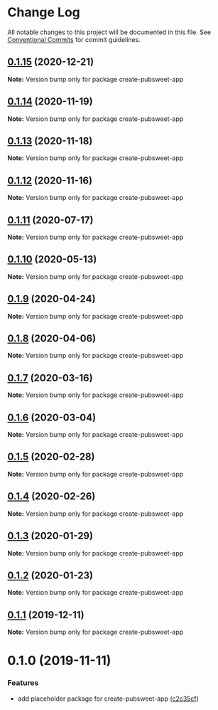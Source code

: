 # Change Log

All notable changes to this project will be documented in this file.
See [Conventional Commits](https://conventionalcommits.org) for commit guidelines.

## [0.1.15](https://coko.gitlab.foundation/pubsweet/pubsweet/compare/create-pubsweet-app@0.1.14...create-pubsweet-app@0.1.15) (2020-12-21)

**Note:** Version bump only for package create-pubsweet-app





## [0.1.14](https://coko.gitlab.foundation/pubsweet/pubsweet/compare/create-pubsweet-app@0.1.13...create-pubsweet-app@0.1.14) (2020-11-19)

**Note:** Version bump only for package create-pubsweet-app





## [0.1.13](https://coko.gitlab.foundation/pubsweet/pubsweet/compare/create-pubsweet-app@0.1.12...create-pubsweet-app@0.1.13) (2020-11-18)

**Note:** Version bump only for package create-pubsweet-app





## [0.1.12](https://coko.gitlab.foundation/pubsweet/pubsweet/compare/create-pubsweet-app@0.1.11...create-pubsweet-app@0.1.12) (2020-11-16)

**Note:** Version bump only for package create-pubsweet-app





## [0.1.11](https://coko.gitlab.foundation/pubsweet/pubsweet/compare/create-pubsweet-app@0.1.10...create-pubsweet-app@0.1.11) (2020-07-17)

**Note:** Version bump only for package create-pubsweet-app





## [0.1.10](https://coko.gitlab.foundation/pubsweet/pubsweet/compare/create-pubsweet-app@0.1.9...create-pubsweet-app@0.1.10) (2020-05-13)

**Note:** Version bump only for package create-pubsweet-app





## [0.1.9](https://coko.gitlab.foundation/pubsweet/pubsweet/compare/create-pubsweet-app@0.1.8...create-pubsweet-app@0.1.9) (2020-04-24)

**Note:** Version bump only for package create-pubsweet-app





## [0.1.8](https://coko.gitlab.foundation/pubsweet/pubsweet/compare/create-pubsweet-app@0.1.7...create-pubsweet-app@0.1.8) (2020-04-06)

**Note:** Version bump only for package create-pubsweet-app





## [0.1.7](https://coko.gitlab.foundation/pubsweet/pubsweet/compare/create-pubsweet-app@0.1.6...create-pubsweet-app@0.1.7) (2020-03-16)

**Note:** Version bump only for package create-pubsweet-app





## [0.1.6](https://coko.gitlab.foundation/pubsweet/pubsweet/compare/create-pubsweet-app@0.1.5...create-pubsweet-app@0.1.6) (2020-03-04)

**Note:** Version bump only for package create-pubsweet-app





## [0.1.5](https://coko.gitlab.foundation/pubsweet/pubsweet/compare/create-pubsweet-app@0.1.4...create-pubsweet-app@0.1.5) (2020-02-28)

**Note:** Version bump only for package create-pubsweet-app





## [0.1.4](https://coko.gitlab.foundation/pubsweet/pubsweet/compare/create-pubsweet-app@0.1.3...create-pubsweet-app@0.1.4) (2020-02-26)

**Note:** Version bump only for package create-pubsweet-app





## [0.1.3](https://coko.gitlab.foundation/pubsweet/pubsweet/compare/create-pubsweet-app@0.1.2...create-pubsweet-app@0.1.3) (2020-01-29)

**Note:** Version bump only for package create-pubsweet-app





## [0.1.2](https://coko.gitlab.foundation/pubsweet/pubsweet/compare/create-pubsweet-app@0.1.1...create-pubsweet-app@0.1.2) (2020-01-23)

**Note:** Version bump only for package create-pubsweet-app





## [0.1.1](https://coko.gitlab.foundation/pubsweet/pubsweet/compare/create-pubsweet-app@0.1.0...create-pubsweet-app@0.1.1) (2019-12-11)

**Note:** Version bump only for package create-pubsweet-app





# 0.1.0 (2019-11-11)


### Features

* add placeholder package for create-pubsweet-app ([c2c35cf](https://coko.gitlab.foundation/pubsweet/pubsweet/commit/c2c35cfaa7db9f0855624713ff0b56f3d79c4eb0))
